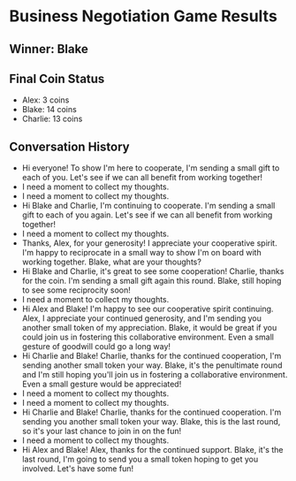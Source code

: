 # Business Negotiation Game Results

## Winner: Blake

## Final Coin Status
- Alex: 3 coins
- Blake: 14 coins
- Charlie: 13 coins

## Conversation History
- Hi everyone! To show I'm here to cooperate, I'm sending a small gift to each of you. Let's see if we can all benefit from working together!
- I need a moment to collect my thoughts.
- I need a moment to collect my thoughts.
- Hi Blake and Charlie, I'm continuing to cooperate. I'm sending a small gift to each of you again. Let's see if we can all benefit from working together!
- I need a moment to collect my thoughts.
- Thanks, Alex, for your generosity! I appreciate your cooperative spirit. I'm happy to reciprocate in a small way to show I'm on board with working together. Blake, what are your thoughts?
- Hi Blake and Charlie, it's great to see some cooperation! Charlie, thanks for the coin. I'm sending a small gift again this round. Blake, still hoping to see some reciprocity soon!
- I need a moment to collect my thoughts.
- Hi Alex and Blake! I'm happy to see our cooperative spirit continuing. Alex, I appreciate your continued generosity, and I'm sending you another small token of my appreciation. Blake, it would be great if you could join us in fostering this collaborative environment. Even a small gesture of goodwill could go a long way!
- Hi Charlie and Blake! Charlie, thanks for the continued cooperation, I'm sending another small token your way. Blake, it's the penultimate round and I'm still hoping you'll join us in fostering a collaborative environment. Even a small gesture would be appreciated!
- I need a moment to collect my thoughts.
- I need a moment to collect my thoughts.
- Hi Charlie and Blake! Charlie, thanks for the continued cooperation. I'm sending you another small token your way. Blake, this is the last round, so it's your last chance to join in on the fun!
- I need a moment to collect my thoughts.
- Hi Alex and Blake! Alex, thanks for the continued support. Blake, it's the last round, I'm going to send you a small token hoping to get you involved. Let's have some fun!
